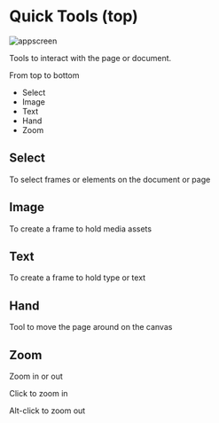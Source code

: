 # Quick Tools (top)

![appscreen](https://chilipublishdocs.imgix.net/GraFx_studio/ui_top_quicktools.png)

Tools to interact with the page or document.

From top to bottom

- Select
- Image
- Text
- Hand
- Zoom

## Select

To select frames or elements on the document or page

## Image

To create a frame to hold media assets

## Text

To create a frame to hold type or text

## Hand

Tool to move the page around on the canvas

## Zoom

Zoom in or out

Click to zoom in

Alt-click to zoom out

